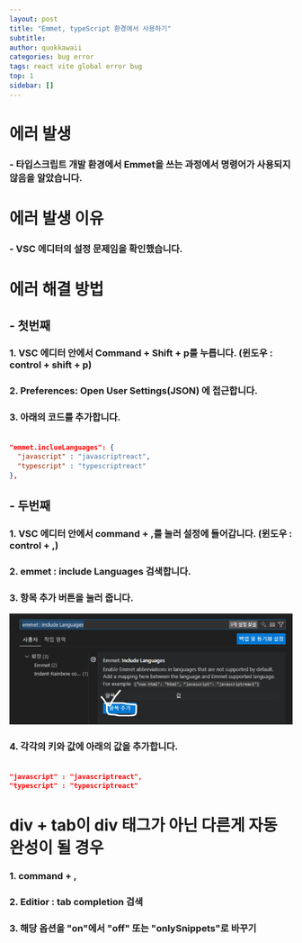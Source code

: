 ```yaml
---
layout: post
title: "Emmet, typeScript 환경에서 사용하기"
subtitle:
author: quokkawaii
categories: bug error
tags: react vite global error bug
top: 1
sidebar: []
---
```


# 에러 발생

### - 타입스크립트 개발 환경에서 Emmet을 쓰는 과정에서 명령어가 사용되지 않음을 알았습니다.

# 에러 발생 이유

### - VSC 에디터의 설정 문제임을 확인했습니다.

# 에러 해결 방법

## - 첫번째

### 1. VSC 에디터 안에서 Command + Shift + p를 누릅니다. (윈도우 : control + shift + p)

### 2. Preferences: Open User Settings(JSON) 에 접근합니다.

### 3. 아래의 코드를 추가합니다.

```json

"emmet.inclueLanguages": {
  "javascript" : "javascriptreact",
  "typescript" : "typescriptreact"
},

```

## - 두번째

### 1. VSC 에디터 안에서 command + ,를 눌러 설정에 들어갑니다. (윈도우 : control + ,)

### 2. emmet : include Languages 검색합니다.

### 3. 항목 추가 버튼을 눌러 줍니다.

![](../_imgs/2025_10_20_emmet/2025_10_20_emmet.png)

### 4. 각각의 키와 값에 아래의 값을 추가합니다.

```json

"javascript" : "javascriptreact",
"typescript" : "typescriptreact"

```

# div + tab이 div 태그가 아닌 다른게 자동 완성이 될 경우

### 1. command + ,

### 2. Editior : tab completion 검색

### 3. 해당 옵션을 "on"에서 "off" 또는 "onlySnippets"로 바꾸기
